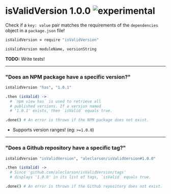 
# isValidVersion 1.0.0 ![experimental](https://img.shields.io/badge/stability-experimental-EC5315.svg?style=flat)

Check if a `key: value` pair matches the requirements of the
`dependencies` object in a `package.json` file!

```coffee
isValidVersion = require "isValidVersion"

isValidVersion moduleName, versionString
```

**TODO:** Write tests!

---

### "Does an NPM package have a specific version?"

```coffee
isValidVersion "has", "1.0.1"

.then (isValid) ->
  # `npm view has` is used to retrieve all
  # published versions. If a version named
  # '1.0.1' exists, then `isValid` equals true.

.done() # An error is thrown if the NPM package does not exist.
```

- Supports version ranges! (eg: `>=1.0.0`)

---

### "Does a Github repository have a specific tag?"

```coffee
isValidVersion "isValidVersion", "aleclarson/isValidVersion#1.0.0"

.then (isValid) ->
  # Since 'github.com/aleclarson/isValidVersion/tags'
  # displays '1.0.0' in its list of tags, `isValid` equals true.

.done() # An error is thrown if the Github repository does not exist.
```
